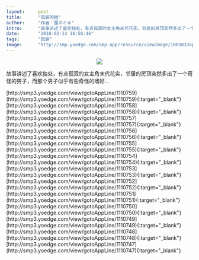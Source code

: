 ```yaml
---
layout:     post
title:      "孤僻的她"
author:     "作者：厘のミキ"
intro:      "故事讲述了喜欢独处，有点孤寂的女主角末代花实，邻居的房顶突然多出了一个奇怪的男子，而那个男子似乎有些奇怪的嗜好…"
date:       "2018-02-14 16:56:46"
tags:       "孤僻"
image:      "http://smp.yoedge.com/smp-app/resource/viewImage/1003833appline.png"
---
```

<div style="text-align: center">
<p><img src="http://smp.yoedge.com/smp-app/resource/viewImage/1003833appline.png"/></p>
</div>
<p class="post-meta">
<span>故事讲述了喜欢独处，有点孤寂的女主角末代花实，邻居的房顶突然多出了一个奇怪的男子，而那个男子似乎有些奇怪的嗜好…</span>
</p>
[http://smp3.yoedge.com/view/gotoAppLine/1110759](http://smp3.yoedge.com/view/gotoAppLine/1110759){:target="_blank"}
[http://smp3.yoedge.com/view/gotoAppLine/1110758](http://smp3.yoedge.com/view/gotoAppLine/1110758){:target="_blank"}
[http://smp3.yoedge.com/view/gotoAppLine/1110757](http://smp3.yoedge.com/view/gotoAppLine/1110757){:target="_blank"}
[http://smp3.yoedge.com/view/gotoAppLine/1110756](http://smp3.yoedge.com/view/gotoAppLine/1110756){:target="_blank"}
[http://smp3.yoedge.com/view/gotoAppLine/1110755](http://smp3.yoedge.com/view/gotoAppLine/1110755){:target="_blank"}
[http://smp3.yoedge.com/view/gotoAppLine/1110754](http://smp3.yoedge.com/view/gotoAppLine/1110754){:target="_blank"}
[http://smp3.yoedge.com/view/gotoAppLine/1110753](http://smp3.yoedge.com/view/gotoAppLine/1110753){:target="_blank"}
[http://smp3.yoedge.com/view/gotoAppLine/1110752](http://smp3.yoedge.com/view/gotoAppLine/1110752){:target="_blank"}
[http://smp3.yoedge.com/view/gotoAppLine/1110751](http://smp3.yoedge.com/view/gotoAppLine/1110751){:target="_blank"}
[http://smp3.yoedge.com/view/gotoAppLine/1110750](http://smp3.yoedge.com/view/gotoAppLine/1110750){:target="_blank"}
[http://smp3.yoedge.com/view/gotoAppLine/1110749](http://smp3.yoedge.com/view/gotoAppLine/1110749){:target="_blank"}
[http://smp3.yoedge.com/view/gotoAppLine/1110748](http://smp3.yoedge.com/view/gotoAppLine/1110748){:target="_blank"}
[http://smp3.yoedge.com/view/gotoAppLine/1110747](http://smp3.yoedge.com/view/gotoAppLine/1110747){:target="_blank"}


